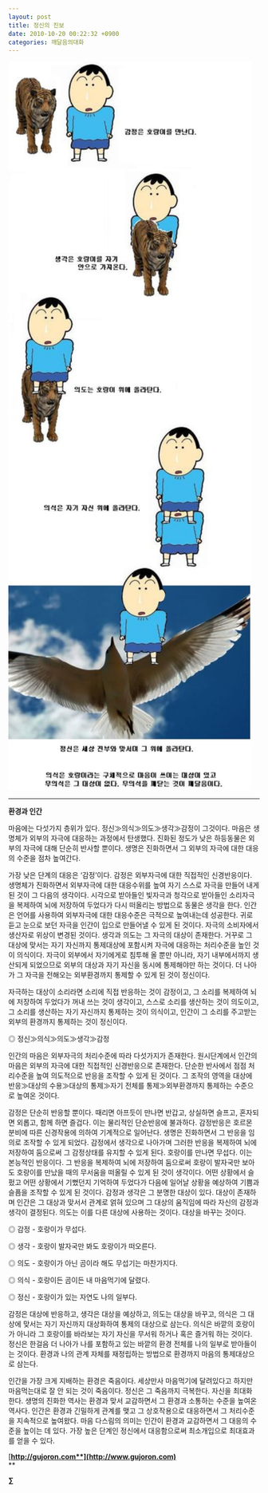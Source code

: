 ```yaml
---
layout: post
title: 정신의 진보
date: 2010-10-20 00:22:32 +0900
categories: 깨달음의대화
---
```

<IMG alt=11.JPG src="files/attach/images/198/262/119/11.JPG" width=487 height=1461>  

  


****

**환경과 인간**

<P class=HStyle0>

  
</P> <P class=HStyle0>마음에는 다섯가지 층위가 있다. 정신≫의식≫의도≫생각≫감정이 그것이다. 마음은 생명체가 외부의 자극에 대응하는 과정에서 탄생했다. 진화된 정도가 낮은 하등동물은 외부의 자극에 대해 단순히 반사할 뿐이다. 생명은 진화하면서 그 외부의 자극에 대한 대응의 수준을 점차 높여간다. </P> <P class=HStyle0>  
</P> <P class=HStyle0>가장 낮은 단계의 대응은 ‘감정’이다. 감정은 외부자극에 대한 직접적인 신경반응이다. 생명체가 진화하면서 외부자극에 대한 대응수위를 높여 자기 스스로 자극을 만들어 내게 된 것이 그 다음의 생각이다. 시각으로 받아들인 빛자극과 청각으로 받아들인 소리자극을 복제하여 뇌에 저장하여 두었다가 다시 떠올리는 방법으로 동물은 생각을 한다. 인간은 언어를 사용하여 외부자극에 대한 대응수준은 극적으로 높여내는데 성공한다. 귀로 듣고 눈으로 보던 자극을 인간이 입으로 만들어낼 수 있게 된 것이다. 자극의 소비자에서 생산자로 위상이 변경된 것이다. 생각과 의도는 그 자극의 대상이 존재한다. 거꾸로 그 대상에 맞서는 자기 자신까지 통제대상에 포함시켜 자극에 대응하는 처리수준을 높인 것이 의식이다. 자극이 외부에서 자기에게로 침투해 올 뿐만 아니라, 자기 내부에서까지 생산되게 되었으므로 외부의 대상과 자기 자신을 동시에 통제해야만 하는 것이다. 더 나아가 그 자극을 전해오는 외부환경까지 통제할 수 있게 된 것이 정신이다. </P> <P class=HStyle0>  
</P> <P class=HStyle0>자극하는 대상이 소리라면 소리에 직접 반응하는 것이 감정이고, 그 소리를 복제하여 뇌에 저장하여 두었다가 꺼내 쓰는 것이 생각이고, 스스로 소리를 생산하는 것이 의도이고, 그 소리를 생산하는 자기 자신까지 통제하는 것이 의식이고, 인간이 그 소리를 주고받는 외부의 환경까지 통제하는 것이 정신이다. </P> <P class=HStyle0>  
</P> <P class=HStyle0>◎ 정신≫의식≫의도≫생각≫감정</P> <P class=HStyle0>  
</P> <P class=HStyle0>인간의 마음은 외부자극의 처리수준에 따라 다섯가지가 존재한다. 원시단계에서 인간의 마음은 외부의 자극에 대한 직접적인 신경반응으로 존재한다. 단순한 반사에서 점점 처리수준을 높여 의도적으로 반응을 조작할 수 있게 된 것이다. 그 조작의 영역을 대상에 반응≫대상의 수용≫대상의 통제≫자기 전체를 통제≫외부환경까지 통제하는 수준으로 높여온 것이다. </P> <P class=HStyle0>  
</P> <P class=HStyle0>감정은 단순히 반응할 뿐이다. 때리면 아프듯이 만나면 반갑고, 상실하면 슬프고, 혼자되면 외롭고, 함께 하면 즐겁다. 이는 물리적인 단순반응에 불과하다. 감정반응은 호르몬 분비에 따른 신경작용에 의하여 기계적으로 일어난다. 생명은 진화하면서 그 반응을 임의로 조작할 수 있게 되었다. 감정에서 생각으로 나아가며 그러한 반응을 복제하여 뇌에 저장하여 둠으로써 그 감정상태를 유지할 수 있게 된다. 호랑이를 만나면 무섭다. 이는 본능적인 반응이다. 그 반응을 복제하여 뇌에 저장하여 둠으로써 호랑이 발자국만 보아도 호랑이를 만났을 때의 무서움을 떠올릴 수 있게 된 것이 생각이다. 어떤 상황에서 슬펐고 어떤 상황에서 기뻤던지 기억하여 두었다가 다음에 일어날 상황을 예상하여 기쁨과 슬픔을 조작할 수 있게 된 것이다. 감정과 생각은 그 분명한 대상이 있다. 대상이 존재하며 인간은 그 대상과 맞서서 관계로 얽혀 있으며 그 대상의 움직임에 따라 자신의 감정과 생각이 결정된다. 의도는 이를 다른 대상에 사용하는 것이다. 대상을 바꾸는 것이다. </P> <P style="TEXT-INDENT: -10pt; MARGIN-LEFT: 10pt" class=HStyle0>  
</P> <P style="TEXT-INDENT: -10pt; MARGIN-LEFT: 10pt" class=HStyle0>◎ 감정 - 호랑이가 무섭다.</P> <P class=HStyle0>◎ 생각 - 호랑이 발자국만 봐도 호랑이가 떠오른다.</P> <P class=HStyle0>◎ 의도 - 호랑이가 아닌 곰이라 해도 무섭기는 마찬가지다.</P> <P class=HStyle0>◎ 의식 - 호랑이든 곰이든 내 마음먹기에 달렸다.</P> <P class=HStyle0>◎ 정신 - 호랑이가 있는 자연도 나의 일부다.</P> <P class=HStyle0></P> <P class=HStyle0>감정은 대상에 반응하고, 생각은 대상을 예상하고, 의도는 대상을 바꾸고, 의식은 그 대상에 맞서는 자기 자신까지 대상화하여 통제의 대상으로 삼는다. 의식은 바깥의 호랑이가 아니라 그 호랑이를 바라보는 자기 자신을 무서워 하거나 혹은 즐거워 하는 것이다. 정신은 한걸음 더 나아가 나를 포함하고 있는 바깥의 환경 전체를 나의 일부로 받아들이는 것이다. 환경과 나의 관계 자체를 재정립하는 방법으로 환경까지 마음의 통제대상으로 삼는다. </P> <P class=HStyle0>  
</P> <P class=HStyle0>인간을 가장 크게 지배하는 환경은 죽음이다. 세상만사 마음먹기에 달려있다고 하지만 마음먹는대로 잘 안 되는 것이 죽음이다. 정신은 그 죽음까지 극복한다. 자신을 최대화 한다. 생명의 진화한 역사는 환경과 맞서 교감하면서 그 환경과 소통하는 수준을 높여온 역사다. 인간은 환경과 긴밀하게 관계를 맺고 그 상호작용으로 대응하면서 그 처리수준을 지속적으로 높여왔다. 마음 다스림의 의미는 인간이 환경과 교감하면서 그 대응의 수준을 높이는 데 있다. 가장 높은 단계인 정신에서 대응함으로써 최소개입으로 최대효과를 얻을 수 있다. </P> <P class=HStyle0>  
</P> 





[**http://gujoron.com**](http://www.gujoron.com)**  
** 

**∑**